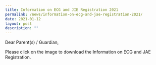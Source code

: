 ```yaml
---
title: Information on ECG and JIE Registration 2021
permalink: /news/information-on-ecg-and-jae-registration-2021/
date: 2021-01-12
layout: post
description: ""
---
```

Dear Parent(s) / Guardian,

Please click on the image to download the Information on ECG and JAE Registration.

